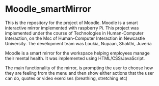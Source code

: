 # Moodle_smartMirror

This is the repository for the project of Moodle. Moodle is a smart interactive mirror implemented with raspberry Pi.
This project was implemented under the course of Technologies in Human-Computer Interaction, on the Msc of Human-Computer Interaction in Newcastle University.
The development team was Loukia, Nupaan, Shakthi, Juveria

Moodle is a smart mirror for the workspace helping employees manage their mental health.
It was implemented using HTML/CSS/JavaScript.

The main functionality of the mirror, is prompting the user to choose how they are feeling from the menu and then show either actions that the user can do, quotes or video exercises (breathing, stretching etc)

